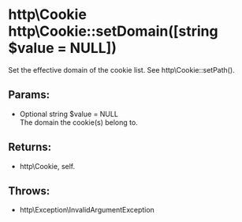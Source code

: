 # http\Cookie http\Cookie::setDomain([string $value = NULL])

Set the effective domain of the cookie list.
See http\Cookie::setPath().

## Params:

* Optional string $value = NULL  
  The domain the cookie(s) belong to.

## Returns:

* http\Cookie, self.

## Throws:

* http\Exception\InvalidArgumentException
